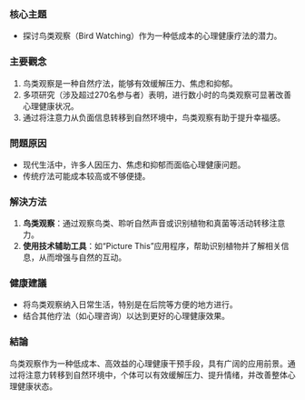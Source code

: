 ### 核心主題
- 探讨鸟类观察（Bird Watching）作为一种低成本的心理健康疗法的潜力。

### 主要觀念
1. 鸟类观察是一种自然疗法，能够有效缓解压力、焦虑和抑郁。
2. 多项研究（涉及超过270名参与者）表明，进行数小时的鸟类观察可显著改善心理健康状况。
3. 通过将注意力从负面信息转移到自然环境中，鸟类观察有助于提升幸福感。

### 問題原因
- 现代生活中，许多人因压力、焦虑和抑郁而面临心理健康问题。
- 传统疗法可能成本较高或不够便捷。

### 解決方法
1. **鸟类观察**：通过观察鸟类、聆听自然声音或识别植物和真菌等活动转移注意力。
2. **使用技术辅助工具**：如“Picture This”应用程序，帮助识别植物并了解相关信息，从而增强与自然的互动。

### 健康建議
- 将鸟类观察纳入日常生活，特别是在后院等方便的地方进行。
- 结合其他疗法（如心理咨询）以达到更好的心理健康效果。

### 結論
鸟类观察作为一种低成本、高效益的心理健康干预手段，具有广阔的应用前景。通过将注意力转移到自然环境中，个体可以有效缓解压力、提升情绪，并改善整体心理健康状态。